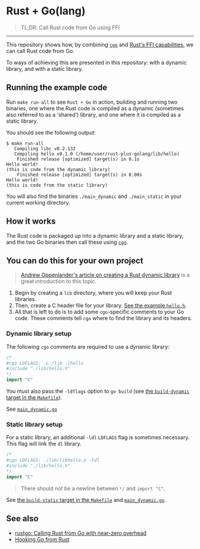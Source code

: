 # Rust + Go(lang)

> TL;DR: Call Rust code from Go using FFI

---

This repository shows how, by combining [`cgo`](https://blog.golang.org/c-go-cgo)
and [Rust's FFI capabilities](https://doc.rust-lang.org/book/ffi.html), we can call
Rust code from Go.

To ways of achieving this are presented in this repository: with a dynamic
library, and with a static library.

## Running the example code

Run `make run-all` to see `Rust + Go` in action, building and running two
binaries, one where the Rust code is compiled as a dynamic (sometimes also
referred to as a 'shared') library, and one where it is compiled as a static
library.

You should see the following output:

```
$ make run-all
   Compiling libc v0.2.132
   Compiling hello v0.1.0 (/home/user/rust-plus-golang/lib/hello)
    Finished release [optimized] target(s) in 0.1s
Hello world!
(this is code from the dynamic library)
    Finished release [optimized] target(s) in 0.00s
Hello world!
(this is code from the static library)
```

You will also find the binaries `./main_dynamic` and `./main_static` in your
current working directory.

## How it works

The Rust code is packaged up into a dynamic library and a static library, and
the two Go binaries then call these using [`cgo`](https://blog.golang.org/c-go-cgo).

## You can do this for your own project

> [Andrew Oppenlander's article on creating a Rust dynamic
> library](https://github.com/oppenlander/oppenlanderme/blob/master/public/articles/rust-ffi.md)
> is a great introduction to this topic.

1. Begin by creating a `lib` directory, where you will keep your Rust libraries.
2. Then, create a C header file for your library. [See the example `hello.h`](lib/hello.h).
3. All that is left to do is to add some `cgo`-specific comments to your Go
   code. These comments tell `cgo` where to find the library and its headers.

### Dynamic library setup

The following `cgo` comments are required to use a dynamic library:

```go
/*
#cgo LDFLAGS: -L./lib -lhello
#include "./lib/hello.h"
*/
import "C"
```

You must also pass the `-ldflags` option to `go build` (see [the `build-dynamic` target in
the `Makefile`](Makefile)).

See [`main_dynamic.go`](main_dynamic.go)

### Static library setup

For a static library, an additional `-ldl` `LDFLAGS` flag is sometimes
necessary. This flag will link the `dl` library.

```go
/*
#cgo LDFLAGS: ./lib/libhello.a -ldl
#include "./lib/hello.h"
*/
import "C"
```

> There should not be a newline between `*/` and `import "C"`.

See [the `build-static` target in the `Makefile`](Makefile) and [`main_dynamic.go`](main_dynamic.go).

## See also

* [rustgo: Calling Rust from Go with near-zero overhead](https://words.filippo.io/rustgo/)
* [Hooking Go from Rust](https://metalbear.co/blog/hooking-go-from-rust-hitchhikers-guide-to-the-go-laxy/)
